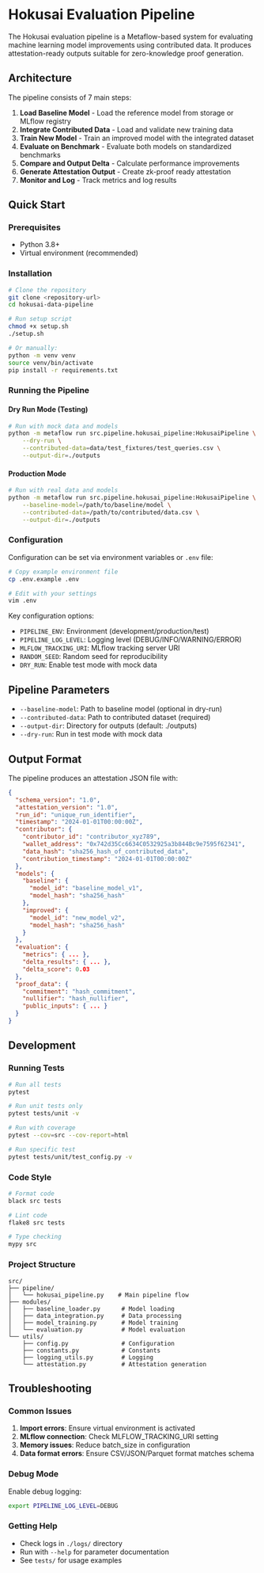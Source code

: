 # Hokusai Evaluation Pipeline

The Hokusai evaluation pipeline is a Metaflow-based system for evaluating machine learning model improvements using contributed data. It produces attestation-ready outputs suitable for zero-knowledge proof generation.

## Architecture

The pipeline consists of 7 main steps:

1. **Load Baseline Model** - Load the reference model from storage or MLflow registry
2. **Integrate Contributed Data** - Load and validate new training data
3. **Train New Model** - Train an improved model with the integrated dataset
4. **Evaluate on Benchmark** - Evaluate both models on standardized benchmarks
5. **Compare and Output Delta** - Calculate performance improvements
6. **Generate Attestation Output** - Create zk-proof ready attestation
7. **Monitor and Log** - Track metrics and log results

## Quick Start

### Prerequisites

- Python 3.8+
- Virtual environment (recommended)

### Installation

```bash
# Clone the repository
git clone <repository-url>
cd hokusai-data-pipeline

# Run setup script
chmod +x setup.sh
./setup.sh

# Or manually:
python -m venv venv
source venv/bin/activate
pip install -r requirements.txt
```

### Running the Pipeline

#### Dry Run Mode (Testing)

```bash
# Run with mock data and models
python -m metaflow run src.pipeline.hokusai_pipeline:HokusaiPipeline \
    --dry-run \
    --contributed-data=data/test_fixtures/test_queries.csv \
    --output-dir=./outputs
```

#### Production Mode

```bash
# Run with real data and models
python -m metaflow run src.pipeline.hokusai_pipeline:HokusaiPipeline \
    --baseline-model=/path/to/baseline/model \
    --contributed-data=/path/to/contributed/data.csv \
    --output-dir=./outputs
```

### Configuration

Configuration can be set via environment variables or `.env` file:

```bash
# Copy example environment file
cp .env.example .env

# Edit with your settings
vim .env
```

Key configuration options:

- `PIPELINE_ENV`: Environment (development/production/test)
- `PIPELINE_LOG_LEVEL`: Logging level (DEBUG/INFO/WARNING/ERROR)
- `MLFLOW_TRACKING_URI`: MLflow tracking server URI
- `RANDOM_SEED`: Random seed for reproducibility
- `DRY_RUN`: Enable test mode with mock data

## Pipeline Parameters

- `--baseline-model`: Path to baseline model (optional in dry-run)
- `--contributed-data`: Path to contributed dataset (required)
- `--output-dir`: Directory for outputs (default: ./outputs)
- `--dry-run`: Run in test mode with mock data

## Output Format

The pipeline produces an attestation JSON file with:

```json
{
  "schema_version": "1.0",
  "attestation_version": "1.0",
  "run_id": "unique_run_identifier",
  "timestamp": "2024-01-01T00:00:00Z",
  "contributor": {
    "contributor_id": "contributor_xyz789",
    "wallet_address": "0x742d35Cc6634C0532925a3b844Bc9e7595f62341",
    "data_hash": "sha256_hash_of_contributed_data",
    "contribution_timestamp": "2024-01-01T00:00:00Z"
  },
  "models": {
    "baseline": {
      "model_id": "baseline_model_v1",
      "model_hash": "sha256_hash"
    },
    "improved": {
      "model_id": "new_model_v2",
      "model_hash": "sha256_hash"
    }
  },
  "evaluation": {
    "metrics": { ... },
    "delta_results": { ... },
    "delta_score": 0.03
  },
  "proof_data": {
    "commitment": "hash_commitment",
    "nullifier": "hash_nullifier",
    "public_inputs": { ... }
  }
}
```

## Development

### Running Tests

```bash
# Run all tests
pytest

# Run unit tests only
pytest tests/unit -v

# Run with coverage
pytest --cov=src --cov-report=html

# Run specific test
pytest tests/unit/test_config.py -v
```

### Code Style

```bash
# Format code
black src tests

# Lint code
flake8 src tests

# Type checking
mypy src
```

### Project Structure

```
src/
├── pipeline/
│   └── hokusai_pipeline.py    # Main pipeline flow
├── modules/
│   ├── baseline_loader.py      # Model loading
│   ├── data_integration.py     # Data processing
│   ├── model_training.py       # Model training
│   └── evaluation.py           # Model evaluation
└── utils/
    ├── config.py               # Configuration
    ├── constants.py            # Constants
    ├── logging_utils.py        # Logging
    └── attestation.py          # Attestation generation
```

## Troubleshooting

### Common Issues

1. **Import errors**: Ensure virtual environment is activated
2. **MLflow connection**: Check MLFLOW_TRACKING_URI setting
3. **Memory issues**: Reduce batch_size in configuration
4. **Data format errors**: Ensure CSV/JSON/Parquet format matches schema

### Debug Mode

Enable debug logging:

```bash
export PIPELINE_LOG_LEVEL=DEBUG
```

### Getting Help

- Check logs in `./logs/` directory
- Run with `--help` for parameter documentation
- See `tests/` for usage examples